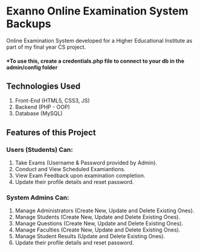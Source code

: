 # Exanno Online Examination System Backups
Online Examination System developed for a Higher Educational Institute as part of my final year CS project.

#### *To use this, create a credentials.php file to connect to your db in the admin/config folder

## Technologies Used
1. Front-End (HTML5, CSS3, JS)
2. Backend (PHP - OOP)
3. Database (MySQL)

## Features of this Project

### Users (Students) Can:

1. Take Exams (Username & Password provided by Admin).
2. Conduct and View Scheduled Examiantions.
3. View Exam Feedback upon examination completion.
4. Update their profile details and reset password.

### System Admins Can:

1. Manage Administrators (Create New, Update and Delete Existing Ones).
2. Manage Students (Create New, Update and Delete Existing Ones).
3. Manage Questions (Create New, Update and Delete Existing Ones).
4. Manage Faculties (Create New, Update and Delete Existing Ones).
5. Manage Student Results (Update and Delete Existing Ones).
6. Update their profile details and reset password.


